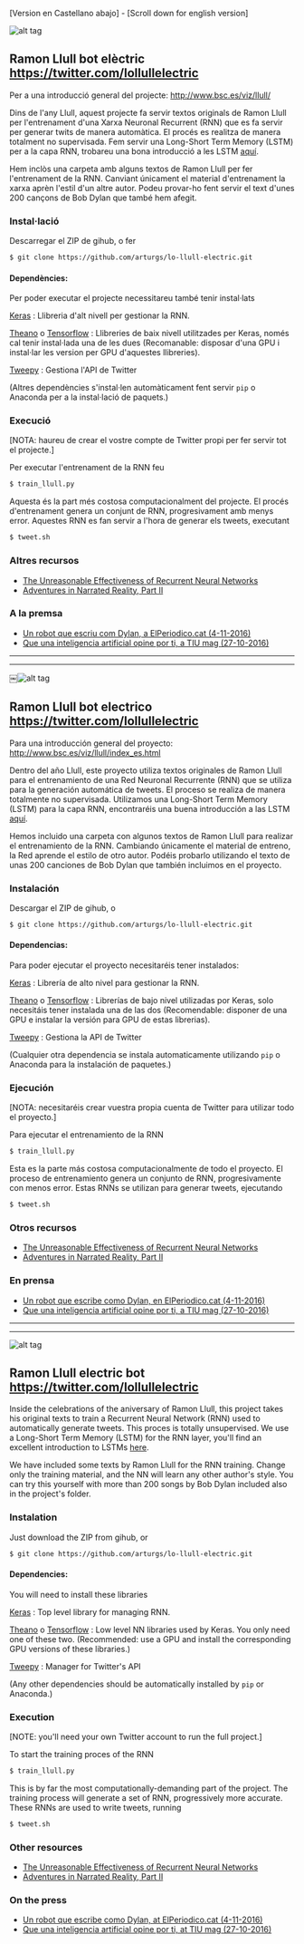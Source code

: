 [Version en Castellano abajo] - [Scroll down for english version]

![alt tag](https://pbs.twimg.com/profile_images/788473798290989057/rpTkbBns_400x400.jpg)


## Ramon Llull bot elèctric https://twitter.com/lollullelectric

Per a una introducció general del projecte: http://www.bsc.es/viz/llull/

Dins de l'any Llull, aquest projecte fa servir textos originals de Ramon Llull per l'entrenament d'una Xarxa Neuronal Recurrent (RNN) que es fa servir per generar twits de manera automàtica. El procés es realitza de manera totalment no supervisada. Fem servir una Long-Short Term Memory (LSTM) per a la capa RNN, trobareu una bona introducció a les LSTM [aquí](http://colah.github.io/posts/2015-08-Understanding-LSTMs/).

Hem inclòs una carpeta amb alguns textos de Ramon Llull per fer l'entrenament de la RNN. Canviant únicament el material d'entrenament la xarxa aprèn l'estil d'un altre autor. Podeu provar-ho fent servir el text d'unes 200 cançons de Bob Dylan que també hem afegit.


### Instal·lació

Descarregar el ZIP de gihub, o fer 

```bash
$ git clone https://github.com/arturgs/lo-llull-electric.git
```

#### Dependències:

Per poder executar el projecte necessitareu també tenir instal·lats

[Keras](https://keras.io) : Llibreria d'alt nivell per gestionar la RNN.

[Theano](http://deeplearning.net/software/theano/) o [Tensorflow](https://www.tensorflow.org/) : Llibreries de baix nivell utilitzades per Keras, només cal tenir instal·lada una de les dues (Recomanable: disposar d'una GPU i instal·lar les version per GPU d'aquestes llibreries).

[Tweepy](http://docs.tweepy.org/en/v3.5.0/install.html?highlight=install) : Gestiona l'API de Twitter

(Altres dependències s'instal·len automàticament fent servir `pip` o Anaconda per a la instal·lació de paquets.)

### Execució

[NOTA: haureu de crear el vostre compte de Twitter propi per fer servir tot el projecte.]

Per executar l'entrenament de la RNN feu 
```bash
$ train_llull.py
```
Aquesta és la part més costosa computacionalment del projecte.
El procés d'entrenament genera un conjunt de RNN, progresivament amb menys error. Aquestes RNN es fan servir a l'hora de generar els tweets, executant

```bash
$ tweet.sh
```

### Altres recursos

+ [The Unreasonable Effectiveness of Recurrent Neural Networks](http://karpathy.github.io/2015/05/21/rnn-effectiveness/)
+ [Adventures in Narrated Reality, Part II](https://medium.com/artists-and-machine-intelligence/adventures-in-narrated-reality-part-ii-dc585af054cb#.mzbo3mtdf)

### A la premsa

+ [Un robot que escriu com Dylan, a ElPeriodico.cat (4-11-2016)](http://www.elperiodico.cat/ca/noticias/societat/robot-que-escriu-com-dylan-5606011)
+ [Que una inteligencia artificial opine por ti, a TIU mag (27-10-2016)](http://www.tiumag.com/features/interviews/lo-llull-electric-entrevista-barcelona-supercomputing-centre/)

---

---

￼![alt tag](https://pbs.twimg.com/profile_images/788473798290989057/rpTkbBns_400x400.jpg)

## Ramon Llull bot electrico https://twitter.com/lollullelectric

Para una introducción general del proyecto: http://www.bsc.es/viz/llull/index_es.html

Dentro del año Llull, este proyecto utiliza textos originales de Ramon Llull para el entrenamiento de una Red Neuronal Recurrente (RNN) que se utiliza para la generación automática de tweets. El proceso se realiza de manera totalmente no supervisada. Utilizamos una Long-Short Term Memory (LSTM) para la capa RNN, encontraréis una buena introducción a las LSTM 
[aquí](http://colah.github.io/posts/2015-08-Understanding-LSTMs/).

Hemos incluido una carpeta con algunos textos de Ramon Llull para realizar el entrenamiento de la RNN. Cambiando únicamente el material de entreno, la Red aprende el estilo de otro autor. Podéis probarlo utilizando el texto de unas 200 canciones de Bob Dylan que también incluimos en el proyecto.

### Instalación

Descargar el ZIP de gihub, o  

```bash
$ git clone https://github.com/arturgs/lo-llull-electric.git
```

#### Dependencias:

Para poder ejecutar el proyecto necesitaréis tener instalados:

[Keras](https://keras.io) : Librería de alto nivel para gestionar la RNN.

[Theano](http://deeplearning.net/software/theano/) o [Tensorflow](https://www.tensorflow.org/) : Librerías de bajo nivel utilizadas por Keras, solo necesitáis tener instalada una de las dos (Recomendable: disponer de una GPU e instalar la versión para GPU de estas librerias).

[Tweepy](http://docs.tweepy.org/en/v3.5.0/install.html?highlight=install) : Gestiona la API de Twitter

(Cualquier otra dependencia se instala automaticamente utilizando `pip` o Anaconda para la instalación de paquetes.)

### Ejecución

[NOTA: necesitaréis crear vuestra propia cuenta de Twitter para utilizar todo el proyecto.]

Para ejecutar el entrenamiento de la RNN 
```bash
$ train_llull.py
```
Esta es la parte más costosa computacionalmente de todo el proyecto. 
El proceso de entrenamiento genera un conjunto de RNN, progresivamente con menos error. Estas RNNs se utilizan para generar tweets, ejecutando

```bash
$ tweet.sh
```
### Otros recursos
+ [The Unreasonable Effectiveness of Recurrent Neural Networks](http://karpathy.github.io/2015/05/21/rnn-effectiveness/)
+ [Adventures in Narrated Reality, Part II](https://medium.com/artists-and-machine-intelligence/adventures-in-narrated-reality-part-ii-dc585af054cb#.mzbo3mtdf)

### En prensa
+ [Un robot que escribe como Dylan, en ElPeriodico.cat (4-11-2016)](http://www.elperiodico.com/es/noticias/societat/robot-que-escriu-com-dylan-5606011)
+ [Que una inteligencia artificial opine por ti, a TIU mag (27-10-2016)](http://www.tiumag.com/features/interviews/lo-llull-electric-entrevista-barcelona-supercomputing-centre/)


---
---

![alt tag](https://pbs.twimg.com/profile_images/788473798290989057/rpTkbBns_400x400.jpg)
## Ramon Llull electric bot https://twitter.com/lollullelectric

Inside the celebrations of the aniversary of Ramon Llull, this project takes his original texts to train a Recurrent Neural Network (RNN) used to automatically generate tweets. This proces is totally unsupervised. We use a Long-Short Term Memory (LSTM) for the RNN layer, you'll find an excellent introduction to LSTMs [here](http://colah.github.io/posts/2015-08-Understanding-LSTMs/).

We have included some texts by Ramon Llull for the RNN training. Change only the training material, and the NN will learn any other author's style. You can try this yourself with more than 200 songs by Bob Dylan included also in the project's folder.

### Instalation

Just download the ZIP from gihub, or  
```bash
$ git clone https://github.com/arturgs/lo-llull-electric.git
```

#### Dependencies:

You will need to install these libraries

[Keras](https://keras.io) : Top level library for managing RNN.

[Theano](http://deeplearning.net/software/theano/) o [Tensorflow](https://www.tensorflow.org/) : Low level NN libraries used by Keras. You only need one of these two. (Recommended: use a GPU and install the corresponding GPU versions of these libraries.)

[Tweepy](http://docs.tweepy.org/en/v3.5.0/install.html?highlight=install) : Manager for Twitter's API

(Any other dependencies should be automatically installed by `pip` or Anaconda.)

### Execution

[NOTE: you'll need your own Twitter account to run the full project.]

To start the training proces of the RNN 
```bash
$ train_llull.py
```
This is by far the most computationally-demanding part of the project.
The training process will generate a set of RNN, progressively more accurate. These RNNs are used to write tweets, running
```bash
$ tweet.sh
```

### Other resources
+ [The Unreasonable Effectiveness of Recurrent Neural Networks](http://karpathy.github.io/2015/05/21/rnn-effectiveness/)
+ [Adventures in Narrated Reality, Part II](https://medium.com/artists-and-machine-intelligence/adventures-in-narrated-reality-part-ii-dc585af054cb#.mzbo3mtdf)

### On the press
+ [Un robot que escribe como Dylan, at ElPeriodico.cat (4-11-2016)](http://www.elperiodico.com/es/noticias/societat/robot-que-escriu-com-dylan-5606011)
+ [Que una inteligencia artificial opine por ti, at TIU mag (27-10-2016)](http://www.tiumag.com/features/interviews/lo-llull-electric-entrevista-barcelona-supercomputing-centre/)
